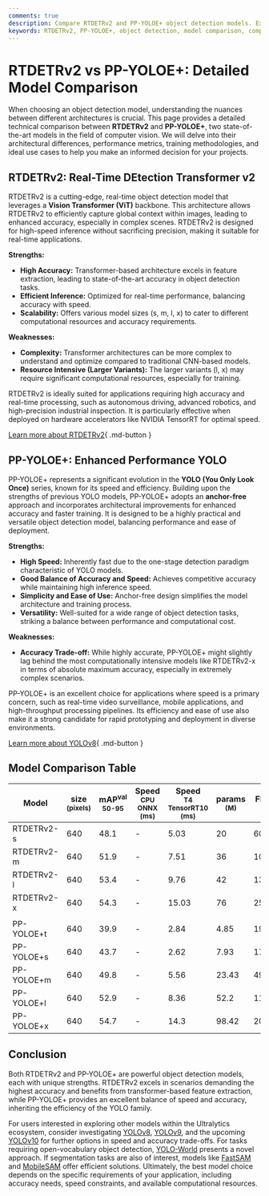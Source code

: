 ```yaml
---
comments: true
description: Compare RTDETRv2 and PP-YOLOE+ object detection models. Explore differences in architecture, accuracy, and performance to choose the best fit.
keywords: RTDETRv2, PP-YOLOE+, object detection, model comparison, computer vision, real-time detection, YOLO models, transformer, performance analysis
---
```


# RTDETRv2 vs PP-YOLOE+: Detailed Model Comparison

When choosing an object detection model, understanding the nuances between different architectures is crucial. This page provides a detailed technical comparison between **RTDETRv2** and **PP-YOLOE+**, two state-of-the-art models in the field of computer vision. We will delve into their architectural differences, performance metrics, training methodologies, and ideal use cases to help you make an informed decision for your projects.

<script async src="https://cdn.jsdelivr.net/npm/chart.js@latest/dist/chart.min.js"></script>
<script defer src="../../javascript/benchmark.js"></script>

<canvas id="modelComparisonChart" width="1024" height="400" active-models='["RTDETRv2", "PP-YOLOE+"]'></canvas>

## RTDETRv2: Real-Time DEtection Transformer v2

RTDETRv2 is a cutting-edge, real-time object detection model that leverages a **Vision Transformer (ViT)** backbone. This architecture allows RTDETRv2 to efficiently capture global context within images, leading to enhanced accuracy, especially in complex scenes. RTDETRv2 is designed for high-speed inference without sacrificing precision, making it suitable for real-time applications.

**Strengths:**

- **High Accuracy:** Transformer-based architecture excels in feature extraction, leading to state-of-the-art accuracy in object detection tasks.
- **Efficient Inference:** Optimized for real-time performance, balancing accuracy with speed.
- **Scalability:** Offers various model sizes (s, m, l, x) to cater to different computational resources and accuracy requirements.

**Weaknesses:**

- **Complexity:** Transformer architectures can be more complex to understand and optimize compared to traditional CNN-based models.
- **Resource Intensive (Larger Variants):** The larger variants (l, x) may require significant computational resources, especially for training.

RTDETRv2 is ideally suited for applications requiring high accuracy and real-time processing, such as autonomous driving, advanced robotics, and high-precision industrial inspection. It is particularly effective when deployed on hardware accelerators like NVIDIA TensorRT for optimal speed.

[Learn more about RTDETRv2](https://docs.ultralytics.com/models/rtdetr/){ .md-button }

## PP-YOLOE+: Enhanced Performance YOLO

PP-YOLOE+ represents a significant evolution in the **YOLO (You Only Look Once)** series, known for its speed and efficiency. Building upon the strengths of previous YOLO models, PP-YOLOE+ adopts an **anchor-free** approach and incorporates architectural improvements for enhanced accuracy and faster training. It is designed to be a highly practical and versatile object detection model, balancing performance and ease of deployment.

**Strengths:**

- **High Speed:** Inherently fast due to the one-stage detection paradigm characteristic of YOLO models.
- **Good Balance of Accuracy and Speed:** Achieves competitive accuracy while maintaining high inference speed.
- **Simplicity and Ease of Use:** Anchor-free design simplifies the model architecture and training process.
- **Versatility:** Well-suited for a wide range of object detection tasks, striking a balance between performance and computational cost.

**Weaknesses:**

- **Accuracy Trade-off:** While highly accurate, PP-YOLOE+ might slightly lag behind the most computationally intensive models like RTDETRv2-x in terms of absolute maximum accuracy, especially in extremely complex scenarios.

PP-YOLOE+ is an excellent choice for applications where speed is a primary concern, such as real-time video surveillance, mobile applications, and high-throughput processing pipelines. Its efficiency and ease of use also make it a strong candidate for rapid prototyping and deployment in diverse environments.

[Learn more about YOLOv8](https://docs.ultralytics.com/models/yolov8/){ .md-button }

## Model Comparison Table

| Model      | size<br><sup>(pixels) | mAP<sup>val<br>50-95 | Speed<br><sup>CPU ONNX<br>(ms) | Speed<br><sup>T4 TensorRT10<br>(ms) | params<br><sup>(M) | FLOPs<br><sup>(B) |
| ---------- | --------------------- | -------------------- | ------------------------------ | ----------------------------------- | ------------------ | ----------------- |
| RTDETRv2-s | 640                   | 48.1                 | -                              | 5.03                                | 20                 | 60                |
| RTDETRv2-m | 640                   | 51.9                 | -                              | 7.51                                | 36                 | 100               |
| RTDETRv2-l | 640                   | 53.4                 | -                              | 9.76                                | 42                 | 136               |
| RTDETRv2-x | 640                   | 54.3                 | -                              | 15.03                               | 76                 | 259               |
|            |                       |                      |                                |                                     |                    |                   |
| PP-YOLOE+t | 640                   | 39.9                 | -                              | 2.84                                | 4.85               | 19.15             |
| PP-YOLOE+s | 640                   | 43.7                 | -                              | 2.62                                | 7.93               | 17.36             |
| PP-YOLOE+m | 640                   | 49.8                 | -                              | 5.56                                | 23.43              | 49.91             |
| PP-YOLOE+l | 640                   | 52.9                 | -                              | 8.36                                | 52.2               | 110.07            |
| PP-YOLOE+x | 640                   | 54.7                 | -                              | 14.3                                | 98.42              | 206.59            |

## Conclusion

Both RTDETRv2 and PP-YOLOE+ are powerful object detection models, each with unique strengths. RTDETRv2 excels in scenarios demanding the highest accuracy and benefits from transformer-based feature extraction, while PP-YOLOE+ provides an excellent balance of speed and accuracy, inheriting the efficiency of the YOLO family.

For users interested in exploring other models within the Ultralytics ecosystem, consider investigating [YOLOv8](https://docs.ultralytics.com/models/yolov8/), [YOLOv9](https://docs.ultralytics.com/models/yolov9/), and the upcoming [YOLOv10](https://docs.ultralytics.com/models/yolov10/) for further options in speed and accuracy trade-offs. For tasks requiring open-vocabulary object detection, [YOLO-World](https://docs.ultralytics.com/models/yolo-world/) presents a novel approach. If segmentation tasks are also of interest, models like [FastSAM](https://docs.ultralytics.com/models/fast-sam/) and [MobileSAM](https://docs.ultralytics.com/models/mobile-sam/) offer efficient solutions. Ultimately, the best model choice depends on the specific requirements of your application, including accuracy needs, speed constraints, and available computational resources.
